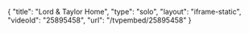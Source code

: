 {
    "title": "Lord & Taylor Home",
    "type": "solo",
    "layout": "iframe-static",
    "videoId": "25895458",
    "url": "\/tvpembed\/25895458"
}